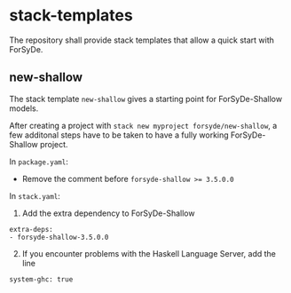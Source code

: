 # stack-templates
The repository shall provide stack templates that allow a quick start with ForSyDe.


## new-shallow
The stack template `new-shallow` gives a starting point for ForSyDe-Shallow models.

After creating a project with `stack new myproject forsyde/new-shallow`, a few additonal steps have to be taken to have a fully working ForSyDe-Shallow project.

In `package.yaml`:

- Remove the comment before `forsyde-shallow >= 3.5.0.0`

In `stack.yaml`:

1. Add the extra dependency to ForSyDe-Shallow

```
extra-deps:
- forsyde-shallow-3.5.0.0
```

2. If you encounter problems with the Haskell Language Server, add the line

```
system-ghc: true
```
